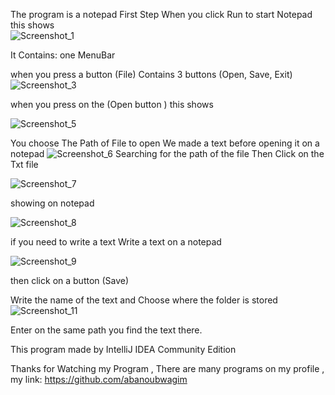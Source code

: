The program is a notepad
First Step When you click Run to start Notepad
this shows  
![Screenshot_1](https://github.com/abanoubwagim/NoteBad/assets/149309638/59cc7d90-9b00-4603-a5c7-766718e392ee)
     
It Contains: one MenuBar

when you press a button (File)
  Contains 3 buttons (Open, Save, Exit)
![Screenshot_3](https://github.com/abanoubwagim/NoteBad/assets/149309638/f4eae36f-b835-49f6-98b4-4594320d33f7)


when you press on the (Open button )
this shows 

![Screenshot_5](https://github.com/abanoubwagim/NoteBad/assets/149309638/23e0e2f2-8c93-4ee3-91ac-1e74f97d73b8)

You choose The Path of File to open 
  We made a text before opening it on a notepad 
![Screenshot_6](https://github.com/abanoubwagim/NoteBad/assets/149309638/b57ed634-d3b9-4363-9b7a-afdf749eac3c)
 Searching for the path of the file Then Click on the Txt file
 
 ![Screenshot_7](https://github.com/abanoubwagim/NoteBad/assets/149309638/4e43752e-5784-4f7c-891c-c2d83263fb9e)


showing on notepad 

![Screenshot_8](https://github.com/abanoubwagim/NoteBad/assets/149309638/3e192a12-e32b-43c3-870b-99787e87361a)

if you need to write a text 
Write a text on a notepad 

![Screenshot_9](https://github.com/abanoubwagim/NoteBad/assets/149309638/189a00d2-4d13-4309-ac7c-77f5b4a56114)

then click on a button (Save)

Write the name of the text and Choose where the folder is stored 
![Screenshot_11](https://github.com/abanoubwagim/NoteBad/assets/149309638/e9475e2b-2958-4078-bf76-2adb01be9a8a)

Enter on the same path you find the text there.

This program made by IntelliJ IDEA Community Edition 

Thanks for Watching my Program ,
There are many programs on my profile ,
my link: https://github.com/abanoubwagim



